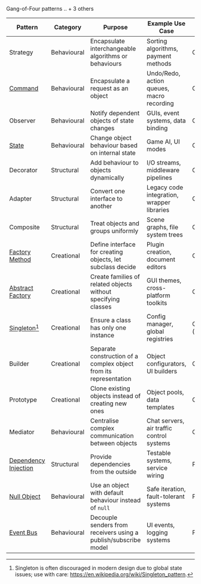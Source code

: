 


Gang-of-Four patterns .. + 3 others

| Pattern            | Category        | Purpose                                                         | Example Use Case                                | Source        |
|--------------------|----------------|------------------------------------------------------------------|--------------------------------------------------|----------------|
| Strategy           | Behavioural      | Encapsulate interchangeable algorithms or behaviours              | Sorting algorithms, payment methods             | GoF            |
| [Command](./command/) | Behavioural | Encapsulate a request as an object | Undo/Redo, action queues, macro recording | GoF |
| Observer           | Behavioural      | Notify dependent objects of state changes                        | GUIs, event systems, data binding                | GoF            |
| [State](./state/) | Behavioural | Change object behaviour based on internal state | Game AI, UI modes | GoF |
| Decorator          | Structural      | Add behaviour to objects dynamically                              | I/O streams, middleware pipelines                | GoF            |
| Adapter            | Structural      | Convert one interface to another                                 | Legacy code integration, wrapper libraries       | GoF            |
| Composite          | Structural      | Treat objects and groups uniformly                               | Scene graphs, file system trees                  | GoF            |
| [Factory Method](./factory/) | Creational | Define interface for creating objects, let subclass decide | Plugin creation, document editors | GoF |
| [Abstract Factory](./factory/05/) | Creational | Create families of related objects without specifying classes | GUI themes, cross-platform toolkits | GoF |
| [Singleton](./singleton/)[^single] | Creational | Ensure a class has only one instance | Config manager, global registries | GoF (controversial) |
| Builder            | Creational      | Separate construction of a complex object from its representation | Object configurators, UI builders               | GoF            |
| Prototype          | Creational      | Clone existing objects instead of creating new ones              | Object pools, data templates                     | GoF            |
| Mediator           | Behavioural      | Centralise complex communication between objects                 | Chat servers, air traffic control systems        | GoF            |
| [Dependency Injection](./combined/os/DEPENDENCY.md) | Structural | Provide dependencies from the outside | Testable systems, service wiring | Post-GoF |
| [Null Object](./null/) | Behavioural | Use an object with default behaviour instead of `null` | Safe iteration, fault-tolerant systems | Post-GoF |
| [Event Bus](./event/) | Behavioural | Decouple senders from receivers using a publish/subscribe model | UI events, logging systems | Post-GoF |


[^single]: Singleton is often discouraged in modern design due to global state issues; use with care: https://en.wikipedia.org/wiki/Singleton_pattern.

